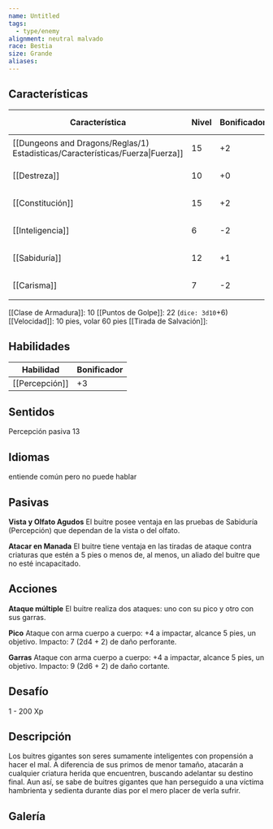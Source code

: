 ```yaml
---
name: Untitled
tags:
  - type/enemy
alignment: neutral malvado
race: Bestia
size: Grande
aliases:
---
```


## Características

| Característica                                                                 | Nivel | Bonificador | Lanzar dado      |
| ------------------------------------------------------------------------------ | ----- | ----------- | ---------------- |
| [[Dungeons and Dragons/Reglas/1) Estadisticas/Características/Fuerza\|Fuerza]] | 15    | +2          | `dice: 1d20 + 0` |
| [[Destreza]]                                                                   | 10    | +0          | `dice: 1d20 + 0` |
| [[Constitución]]                                                               | 15    | +2          | `dice: 1d20 + 0` |
| [[Inteligencia]]                                                               | 6     | -2          | `dice: 1d20 + 0` |
| [[Sabiduría]]                                                                  | 12    | +1          | `dice: 1d20 + 0` |
| [[Carisma]]                                                                    | 7     | -2          | `dice: 1d20 + 0` |

[[Clase de Armadura]]: 10
[[Puntos de Golpe]]: 22 (`dice: 3d10`+6)
[[Velocidad]]: 10 pies, volar 60 pies
[[Tirada de Salvación]]:

## Habilidades

| Habilidad      | Bonificador |
| -------------- | ----------- |
| [[Percepción]] | +3          |

## Sentidos

Percepción pasiva 13

## Idiomas

entiende común pero no puede hablar

## Pasivas

**Vista y Olfato Agudos**
El buitre posee ventaja en las pruebas de Sabiduría (Percepción) que dependan de la vista o del olfato.

**Atacar en Manada**
El buitre tiene ventaja en las tiradas de ataque contra criaturas que estén a 5 pies o menos de, al menos, un aliado del buitre que no esté incapacitado.

## Acciones

**Ataque múltiple**
El buitre realiza dos ataques: uno con su pico y otro con sus garras.

**Pico**
Ataque con arma cuerpo a cuerpo: +4 a impactar, alcance 5 pies, un objetivo. 
Impacto: 7 (2d4 + 2) de daño perforante.

**Garras**
Ataque con arma cuerpo a cuerpo: +4 a impactar, alcance 5 pies, un objetivo. 
Impacto: 9 (2d6 + 2) de daño cortante.

## Desafío

1 - 200 Xp

## Descripción

Los buitres gigantes son seres sumamente inteligentes con propensión a hacer el mal. A diferencia de sus primos de menor tamaño, atacarán a cualquier criatura herida que encuentren, buscando adelantar su destino final. Aun así, se sabe de buitres gigantes que han perseguido a una víctima hambrienta y sedienta durante días por el mero placer de verla sufrir.

## Galería


